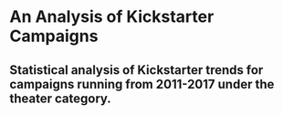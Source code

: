 # An Analysis of Kickstarter Campaigns
## Statistical analysis of Kickstarter trends for campaigns running from 2011-2017 under the theater category.
